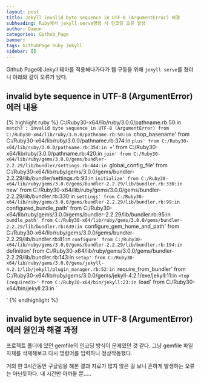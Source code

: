 ```yaml
---
layout: post
title: Jekyll invalid byte sequence in UTF-8 (ArgumentError) 해결
subheading: Ruby에서 jekyll serve명령 시 인코딩 오류 발생
author: Daeun
categories: Github_Page
banner:
tags: GithubPage Ruby Jekyll
sidebar: []
---
```


Github Page에 Jekyll 테마를 적용해나가다가 웹 구동을 위해
`jekyll serve`를 쳤더니 아래와 같이 오류가 났다.

## invalid byte sequence in UTF-8 (ArgumentError)에러 내용
{% highlight ruby %}
    C:/Ruby30-x64/lib/ruby/3.0.0/pathname.rb:50:in `match?': invalid byte sequence in UTF-8 (ArgumentError)
    from C:/Ruby30-x64/lib/ruby/3.0.0/pathname.rb:50:in `chop_basename'
    from C:/Ruby30-x64/lib/ruby/3.0.0/pathname.rb:374:in `plus'
    from C:/Ruby30-x64/lib/ruby/3.0.0/pathname.rb:354:in `+'
    from C:/Ruby30-x64/lib/ruby/3.0.0/pathname.rb:420:in `join'
    from C:/Ruby30-x64/lib/ruby/gems/3.0.0/gems/bundler-2.2.29/lib/bundler/settings.rb:444:in `global_config_file'
    from C:/Ruby30-x64/lib/ruby/gems/3.0.0/gems/bundler-2.2.29/lib/bundler/settings.rb:93:in `initialize'
    from C:/Ruby30-x64/lib/ruby/gems/3.0.0/gems/bundler-2.2.29/lib/bundler.rb:330:in `new'
    from C:/Ruby30-x64/lib/ruby/gems/3.0.0/gems/bundler-2.2.29/lib/bundler.rb:330:in `settings'
    from C:/Ruby30-x64/lib/ruby/gems/3.0.0/gems/bundler-2.2.29/lib/bundler.rb:99:in `configured_bundle_path'
    from C:/Ruby30-x64/lib/ruby/gems/3.0.0/gems/bundler-2.2.29/lib/bundler.rb:95:in `bundle_path'
    from C:/Ruby30-x64/lib/ruby/gems/3.0.0/gems/bundler-2.2.29/lib/bundler.rb:639:in `configure_gem_home_and_path'
    from C:/Ruby30-x64/lib/ruby/gems/3.0.0/gems/bundler-2.2.29/lib/bundler.rb:81:in `configure'
    from C:/Ruby30-x64/lib/ruby/gems/3.0.0/gems/bundler-2.2.29/lib/bundler.rb:194:in `definition'
    from C:/Ruby30-x64/lib/ruby/gems/3.0.0/gems/bundler-2.2.29/lib/bundler.rb:143:in `setup'
    from C:/Ruby30-x64/lib/ruby/gems/3.0.0/gems/jekyll-4.2.1/lib/jekyll/plugin_manager.rb:52:in `require_from_bundler'
    from C:/Ruby30-x64/lib/ruby/gems/3.0.0/gems/jekyll-4.2.1/exe/jekyll:11:in `<top (required)>'
    from C:/Ruby30-x64/bin/jekyll:23:in `load'
    from C:/Ruby30-x64/bin/jekyll:23:in `<main>'
{% endhighlight %}

## invalid byte sequence in UTF-8 (ArgumentError) 에러 원인과 해결 과정
프로젝트 폴더에 있던 gemfile의 인코딩 방식이 문제였던 것 같다. 그냥 gemfile 파일 자체를 삭제해보고 다시 명령어를 입력하니 정상작동했다. 

거의 한 3시간동안 구글링을 해본 결과 자료가 많지 않은 걸 보니 흔하게 발생하는 오류는 아닌듯하다. 내 시간만 아까울 뿐.....
